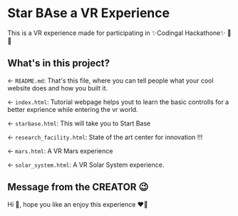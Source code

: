 # Star BAse a VR Experience

This is a VR experience made for participating in  ✨Codingal Hackathone✨ 🎉🎉

## What's in this project?

← `README.md`: That's this file, where you can tell people what your cool website does and how you built it.

← `index.html`: Tutorial webpage helps yout to learn the basic controlls for a better exprience while entering the vr world.

← `starbase.html`: This will take you to Start Base

← `research_facility.html`: State of the art center for innovation !!!

← `mars.html`: A VR Mars experience

← `solar_system.html`: A VR Solar System experience.

## Message from the CREATOR 😉

Hi 🌸, hope you like an enjoy this experience ❤️🦄
